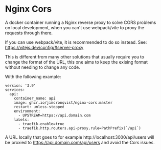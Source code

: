 # Nginx Cors

A docker container running a Nginx reverse proxy to solve CORS problems on local development, when you can't use webpack/vite to proxy the requests through there.

If you can use webpack/vite, it is recommended to do so instead. See: https://vitejs.dev/config/#server-proxy

This is different from many other solutions that usually require you to change the format of the URL, this one aims to keep the exising format without needing to change any code. 

With the following example:

```
version: '3.9'
services:
  api:
    container_name: api
    image: ghcr.io/jimcronqvist/nginx-cors:master
    restart: unless-stopped
    environment:
      - UPSTREAM=https://api.domain.com
    labels:
      - traefik.enable=true
      - traefik.http.routers.api-proxy.rule=PathPrefix(`/api`)
```

A URL locally that goes to for example http://localhost:3000/api/users will be proxied to https://api.domain.com/api/users and avoid the Cors issues.